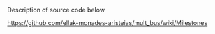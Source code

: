 Description of source code below

https://github.com/ellak-monades-aristeias/mult_bus/wiki/Milestones
